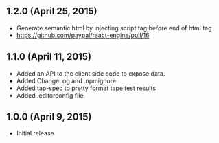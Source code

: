 ## 1.2.0 (April 25, 2015)

* Generate semantic html by injecting script tag before end of html tag
* https://github.com/paypal/react-engine/pull/16

## 1.1.0 (April 11, 2015)

* Added an API to the client side code to expose data.
* Added ChangeLog and .npmignore
* Added tap-spec to pretty format tape test results
* Added .editorconfig file

## 1.0.0 (April 9, 2015)

* Initial release
